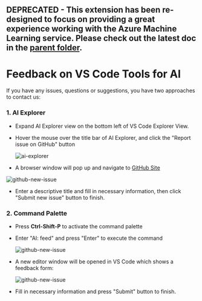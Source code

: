 ## DEPRECATED - This extension has been re-designed to focus on providing a great experience working with the Azure Machine Learning service. Please check out the latest doc in the [parent folder](..).
# Feedback on VS Code Tools for AI
If you have any issues, questions or suggestions, you have two approaches to contact us:

### 1. AI Explorer

- Expand AI Explorer view on the bottom left of VS Code Explorer View.
- Hover the mouse over the title bar of AI Explorer, and click the "Report issue on GitHub" button

  ![ai-explorer](/docs/media/feedback/ai-explorer.png)

-  A browser window will pop up and navigate to [GitHub Site](https://github.com/Microsoft/vscode-tools-for-ai/issues/new)

  ![github-new-issue](/docs/media/feedback/github-new-issue.png)

- Enter a descriptive title and fill in necessary information, then click "Submit new issue" button to finish.

### 2. Command Palette

- Press **Ctrl-Shift-P** to activate the command palette
- Enter "AI: feed" and press "Enter" to execute the command

  ![github-new-issue](/docs/media/feedback/command-ai-feed.png)

- A new editor window will be opened in VS Code which shows a feedback form:

  ![github-new-issue](/docs/media/feedback/ai-feedback-form.png)

- Fill in necessary information and press "Submit" button to finish.
